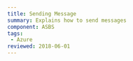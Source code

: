 ```yaml
---
title: Sending Message
summary: Explains how to send messages
component: ASBS
tags:
 - Azure
reviewed: 2018-06-01
---
```

